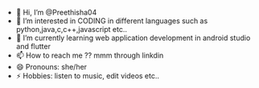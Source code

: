 - 👋 Hi, I’m @Preethisha04
- 👀 I’m interested in CODING in different languages such as python,java,c,c++,javascript etc..
- 🌱 I’m currently learning web application development in android studio and flutter
- 📫 How to reach me ?? mmm through linkdin 
- 😄 Pronouns: she/her
- ⚡ Hobbies: listen to music, edit videos etc..

<!---
Preethisha04/Preethisha04 is a ✨ special ✨ repository because its `README.md` (this file) appears on your GitHub profile.
You can click the Preview link to take a look at your changes.
--->
